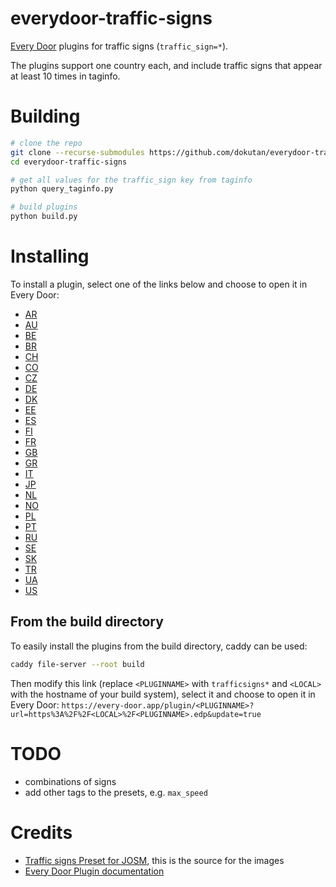 # everydoor-traffic-signs
[Every Door](https://github.com/Zverik/every_door) plugins for traffic signs (`traffic_sign=*`).

The plugins support one country each, and include traffic signs that appear at least 10 times in taginfo.

# Building
```sh
# clone the repo
git clone --recurse-submodules https://github.com/dokutan/everydoor-traffic-signs
cd everydoor-traffic-signs

# get all values for the traffic_sign key from taginfo
python query_taginfo.py

# build plugins
python build.py
```

# Installing

To install a plugin, select one of the links below and choose to open it in Every Door:

- [AR](https://every-door.app/plugin/trafficsignsar?url=https%3A%2F%2Fgithub.com%2Fdokutan%2Feverydoor-traffic-signs%2Freleases%2Fdownload%2Fv1%2Ftrafficsignsar.edp&update=true)
- [AU](https://every-door.app/plugin/trafficsignsau?url=https%3A%2F%2Fgithub.com%2Fdokutan%2Feverydoor-traffic-signs%2Freleases%2Fdownload%2Fv1%2Ftrafficsignsau.edp&update=true)
- [BE](https://every-door.app/plugin/trafficsignsbe?url=https%3A%2F%2Fgithub.com%2Fdokutan%2Feverydoor-traffic-signs%2Freleases%2Fdownload%2Fv1%2Ftrafficsignsbe.edp&update=true)
- [BR](https://every-door.app/plugin/trafficsignsbr?url=https%3A%2F%2Fgithub.com%2Fdokutan%2Feverydoor-traffic-signs%2Freleases%2Fdownload%2Fv1%2Ftrafficsignsbr.edp&update=true)
- [CH](https://every-door.app/plugin/trafficsignsch?url=https%3A%2F%2Fgithub.com%2Fdokutan%2Feverydoor-traffic-signs%2Freleases%2Fdownload%2Fv1%2Ftrafficsignsch.edp&update=true)
- [CO](https://every-door.app/plugin/trafficsignsco?url=https%3A%2F%2Fgithub.com%2Fdokutan%2Feverydoor-traffic-signs%2Freleases%2Fdownload%2Fv1%2Ftrafficsignsco.edp&update=true)
- [CZ](https://every-door.app/plugin/trafficsignscz?url=https%3A%2F%2Fgithub.com%2Fdokutan%2Feverydoor-traffic-signs%2Freleases%2Fdownload%2Fv1%2Ftrafficsignscz.edp&update=true)
- [DE](https://every-door.app/plugin/trafficsignsde?url=https%3A%2F%2Fgithub.com%2Fdokutan%2Feverydoor-traffic-signs%2Freleases%2Fdownload%2Fv1%2Ftrafficsignsde.edp&update=true)
- [DK](https://every-door.app/plugin/trafficsignsdk?url=https%3A%2F%2Fgithub.com%2Fdokutan%2Feverydoor-traffic-signs%2Freleases%2Fdownload%2Fv1%2Ftrafficsignsdk.edp&update=true)
- [EE](https://every-door.app/plugin/trafficsignsee?url=https%3A%2F%2Fgithub.com%2Fdokutan%2Feverydoor-traffic-signs%2Freleases%2Fdownload%2Fv1%2Ftrafficsignsee.edp&update=true)
- [ES](https://every-door.app/plugin/trafficsignses?url=https%3A%2F%2Fgithub.com%2Fdokutan%2Feverydoor-traffic-signs%2Freleases%2Fdownload%2Fv1%2Ftrafficsignses.edp&update=true)
- [FI](https://every-door.app/plugin/trafficsignsfi?url=https%3A%2F%2Fgithub.com%2Fdokutan%2Feverydoor-traffic-signs%2Freleases%2Fdownload%2Fv1%2Ftrafficsignsfi.edp&update=true)
- [FR](https://every-door.app/plugin/trafficsignsfr?url=https%3A%2F%2Fgithub.com%2Fdokutan%2Feverydoor-traffic-signs%2Freleases%2Fdownload%2Fv1%2Ftrafficsignsfr.edp&update=true)
- [GB](https://every-door.app/plugin/trafficsignsgb?url=https%3A%2F%2Fgithub.com%2Fdokutan%2Feverydoor-traffic-signs%2Freleases%2Fdownload%2Fv1%2Ftrafficsignsgb.edp&update=true)
- [GR](https://every-door.app/plugin/trafficsignsgr?url=https%3A%2F%2Fgithub.com%2Fdokutan%2Feverydoor-traffic-signs%2Freleases%2Fdownload%2Fv1%2Ftrafficsignsgr.edp&update=true)
- [IT](https://every-door.app/plugin/trafficsignsit?url=https%3A%2F%2Fgithub.com%2Fdokutan%2Feverydoor-traffic-signs%2Freleases%2Fdownload%2Fv1%2Ftrafficsignsit.edp&update=true)
- [JP](https://every-door.app/plugin/trafficsignsjp?url=https%3A%2F%2Fgithub.com%2Fdokutan%2Feverydoor-traffic-signs%2Freleases%2Fdownload%2Fv1%2Ftrafficsignsjp.edp&update=true)
- [NL](https://every-door.app/plugin/trafficsignsnl?url=https%3A%2F%2Fgithub.com%2Fdokutan%2Feverydoor-traffic-signs%2Freleases%2Fdownload%2Fv1%2Ftrafficsignsnl.edp&update=true)
- [NO](https://every-door.app/plugin/trafficsignsno?url=https%3A%2F%2Fgithub.com%2Fdokutan%2Feverydoor-traffic-signs%2Freleases%2Fdownload%2Fv1%2Ftrafficsignsno.edp&update=true)
- [PL](https://every-door.app/plugin/trafficsignspl?url=https%3A%2F%2Fgithub.com%2Fdokutan%2Feverydoor-traffic-signs%2Freleases%2Fdownload%2Fv1%2Ftrafficsignspl.edp&update=true)
- [PT](https://every-door.app/plugin/trafficsignspt?url=https%3A%2F%2Fgithub.com%2Fdokutan%2Feverydoor-traffic-signs%2Freleases%2Fdownload%2Fv1%2Ftrafficsignspt.edp&update=true)
- [RU](https://every-door.app/plugin/trafficsignsru?url=https%3A%2F%2Fgithub.com%2Fdokutan%2Feverydoor-traffic-signs%2Freleases%2Fdownload%2Fv1%2Ftrafficsignsru.edp&update=true)
- [SE](https://every-door.app/plugin/trafficsignsse?url=https%3A%2F%2Fgithub.com%2Fdokutan%2Feverydoor-traffic-signs%2Freleases%2Fdownload%2Fv1%2Ftrafficsignsse.edp&update=true)
- [SK](https://every-door.app/plugin/trafficsignssk?url=https%3A%2F%2Fgithub.com%2Fdokutan%2Feverydoor-traffic-signs%2Freleases%2Fdownload%2Fv1%2Ftrafficsignssk.edp&update=true)
- [TR](https://every-door.app/plugin/trafficsignstr?url=https%3A%2F%2Fgithub.com%2Fdokutan%2Feverydoor-traffic-signs%2Freleases%2Fdownload%2Fv1%2Ftrafficsignstr.edp&update=true)
- [UA](https://every-door.app/plugin/trafficsignsua?url=https%3A%2F%2Fgithub.com%2Fdokutan%2Feverydoor-traffic-signs%2Freleases%2Fdownload%2Fv1%2Ftrafficsignsua.edp&update=true)
- [US](https://every-door.app/plugin/trafficsignsus?url=https%3A%2F%2Fgithub.com%2Fdokutan%2Feverydoor-traffic-signs%2Freleases%2Fdownload%2Fv1%2Ftrafficsignsus.edp&update=true)

## From the build directory
To easily install the plugins from the build directory, caddy can be used:
```sh
caddy file-server --root build
```
Then modify this link (replace `<PLUGINNAME>` with `trafficsigns*` and `<LOCAL>` with the hostname of your build system), select it and choose to open it in Every Door: `https://every-door.app/plugin/<PLUGINNAME>?url=https%3A%2F%2F<LOCAL>%2F<PLUGINNAME>.edp&update=true`

# TODO
- combinations of signs
- add other tags to the presets, e.g. `max_speed`

# Credits
-  [Traffic signs Preset for JOSM](https://github.com/yopaseopor/traffic_signs_preset_JOSM), this is the source for the images
-  [Every Door Plugin documentation](https://izv.ee/everydoor/plugins)
